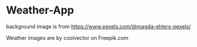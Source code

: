 # Weather-App

background image is from https://www.pexels.com/@magda-ehlers-pexels/

Weather images are by coolvector on Freepik.com
